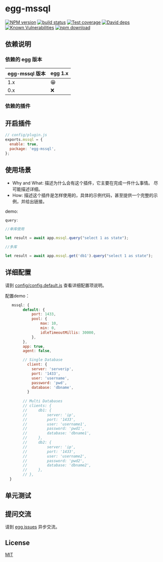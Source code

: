 # egg-mssql

[![NPM version][npm-image]][npm-url]
[![build status][travis-image]][travis-url]
[![Test coverage][codecov-image]][codecov-url]
[![David deps][david-image]][david-url]
[![Known Vulnerabilities][snyk-image]][snyk-url]
[![npm download][download-image]][download-url]

[npm-image]: https://img.shields.io/npm/v/egg-mssql.svg?style=flat-square
[npm-url]: https://npmjs.org/package/egg-mssql
[travis-image]: https://img.shields.io/travis/eggjs/egg-mssql.svg?style=flat-square
[travis-url]: https://travis-ci.org/eggjs/egg-mssql
[codecov-image]: https://img.shields.io/codecov/c/github/eggjs/egg-mssql.svg?style=flat-square
[codecov-url]: https://codecov.io/github/eggjs/egg-mssql?branch=master
[david-image]: https://img.shields.io/david/eggjs/egg-mssql.svg?style=flat-square
[david-url]: https://david-dm.org/eggjs/egg-mssql
[snyk-image]: https://snyk.io/test/npm/egg-mssql/badge.svg?style=flat-square
[snyk-url]: https://snyk.io/test/npm/egg-mssql
[download-image]: https://img.shields.io/npm/dm/egg-mssql.svg?style=flat-square
[download-url]: https://npmjs.org/package/egg-mssql

<!--
Description here.
-->

## 依赖说明

### 依赖的 egg 版本

egg-mssql 版本 | egg 1.x
--- | ---
1.x | 😁
0.x | ❌

### 依赖的插件
<!--

如果有依赖其它插件，请在这里特别说明。如

- security
- multipart

-->

## 开启插件

```js
// config/plugin.js
exports.mssql = {
  enable: true,
  package: 'egg-mssql',
};
```

## 使用场景

- Why and What: 描述为什么会有这个插件，它主要在完成一件什么事情。
尽可能描述详细。
- How: 描述这个插件是怎样使用的，具体的示例代码，甚至提供一个完整的示例，并给出链接。

demo:
```js
query:

//单库使用

let result = await app.mssql.query("select 1 as state");    

//多库

let result = await app.mssql.get('db1').query("select 1 as state");    
```       

## 详细配置

请到 [config/config.default.js](config/config.default.js) 查看详细配置项说明。

配置demo：


```js
   mssql: {
        default: {
            port: 1433,
            pool: {
                max: 10,
                min: 0,
                idleTimeoutMillis: 30000,
            },
        },
        app: true,
        agent: false,

        // Single Database
          client: {
            server: 'serverip',
            port: '1433',
            user: 'username',
            password: 'pwd',
            database: 'dbname',
          }
          
        // Multi Databases
        // clients: {
        //     db1: {
        //         server: 'ip',
        //         port: '1433',
        //         user: 'username1',
        //         password: 'pwd1',
        //         database: 'dbname1',
        //     },
        //     db2: {
        //         server: 'ip',
        //         port: '1433',
        //         user: 'username2',
        //         password: 'pwd2',
        //         database: 'dbname2',
        //     },
        // },
  }
```

## 单元测试

<!-- 描述如何在单元测试中使用此插件，例如 schedule 如何触发。无则省略。-->

## 提问交流

请到 [egg issues](https://github.com/eggjs/egg/issues) 异步交流。

## License

[MIT](LICENSE)
